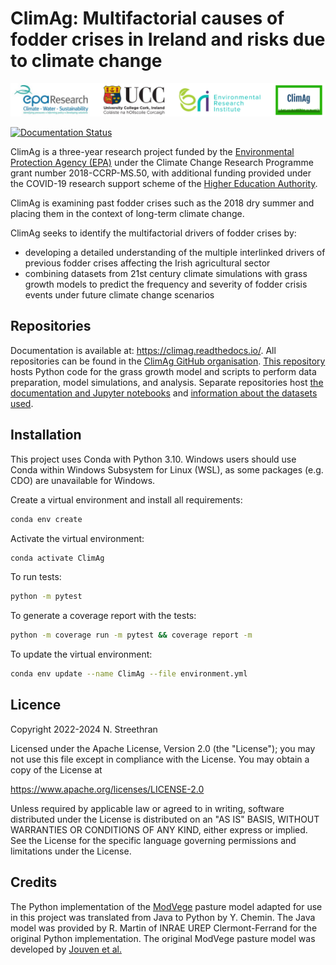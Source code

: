 # ClimAg: Multifactorial causes of fodder crises in Ireland and risks due to climate change

![ClimAg project logos](https://raw.githubusercontent.com/ClimAg/.github/main/images/logos.png)

[![Documentation Status](https://readthedocs.org/projects/climag/badge/?version=latest)](https://climag.readthedocs.io/en/latest/?badge=latest)

ClimAg is a three-year research project funded by the [Environmental Protection Agency (EPA)][EPA] under the Climate Change Research Programme grant number 2018-CCRP-MS.50, with additional funding provided under the COVID-19 research support scheme of the [Higher Education Authority][HEA].

ClimAg is examining past fodder crises such as the 2018 dry summer and placing them in the context of long-term climate change.

ClimAg seeks to identify the multifactorial drivers of fodder crises by:

- developing a detailed understanding of the multiple interlinked drivers of previous fodder crises affecting the Irish agricultural sector
- combining datasets from 21st century climate simulations with grass growth models to predict the frequency and severity of fodder crisis events under future climate change scenarios

## Repositories

Documentation is available at: <https://climag.readthedocs.io/>.
All repositories can be found in the [ClimAg GitHub organisation](https://github.com/ClimAg).
[This repository](https://github.com/ClimAg/ClimAg) hosts Python code for the grass growth model and scripts to perform data preparation, model simulations, and analysis. Separate repositories host [the documentation and Jupyter notebooks](https://github.com/ClimAg/docs) and [information about the datasets used](https://github.com/ClimAg/data).

## Installation

This project uses Conda with Python 3.10.
Windows users should use Conda within Windows Subsystem for Linux (WSL), as some packages (e.g. CDO) are unavailable for Windows.

Create a virtual environment and install all requirements:

```sh
conda env create
```

Activate the virtual environment:

```sh
conda activate ClimAg
```

To run tests:

```sh
python -m pytest
```

To generate a coverage report with the tests:

```sh
python -m coverage run -m pytest && coverage report -m
```

To update the virtual environment:

```sh
conda env update --name ClimAg --file environment.yml
```

## Licence

Copyright 2022-2024 N. Streethran

Licensed under the Apache License, Version 2.0 (the "License");
you may not use this file except in compliance with the License.
You may obtain a copy of the License at

  <https://www.apache.org/licenses/LICENSE-2.0>

Unless required by applicable law or agreed to in writing, software
distributed under the License is distributed on an "AS IS" BASIS,
WITHOUT WARRANTIES OR CONDITIONS OF ANY KIND, either express or implied.
See the License for the specific language governing permissions and
limitations under the License.

## Credits

The Python implementation of the [ModVege] pasture model adapted for use in this project was translated from Java to Python by Y. Chemin.
The Java model was provided by R. Martin of INRAE UREP Clermont-Ferrand for the original Python implementation.
The original ModVege pasture model was developed by [Jouven et al.][Jouven]

[EPA]: https://www.epa.ie/
[ModVege]: https://code.europa.eu/agri4cast/modvege
[Jouven]: https://doi.org/10.1111/j.1365-2494.2006.00515.x
[HEA]: https://hea.ie/
